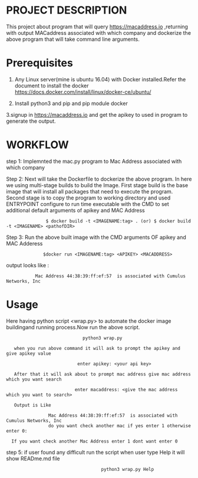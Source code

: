 PROJECT DESCRIPTION
============================

   This project about program that will query https://macaddress.io ,returning with output MACaddress associated with which company and dockerize the above program that will take command line arguments.
   
Prerequisites
==========================
  1. Any Linux server(mine is ubuntu 16.04) with Docker installed.Refer the document to install the docker https://docs.docker.com/install/linux/docker-ce/ubuntu/ 
  
  
  2. Install python3 and pip and pip module docker
  
  
  3.signup in https://macaddress.io and get the apikey to used in program to generate the output.
  
WORKFLOW
=======================================
 step 1: Implemnted the  mac.py program to Mac Address associated with which company
 
 Step 2: Next will take the Dockerfile to dockerize the above program. In here we using multi-stage builds to build the Image.
       First stage build is the base image that will install all packages that need to execute the program.
       Second stage is to copy the program to working directory and used ENTRYPOINT configure to run time executable with the CMD to set
       additional default arguments of apikey and MAC Address
    
                   $ docker build -t <IMAGENAME:tag> . (or) $ docker build -t <IMAGENAME> <pathofDIR>
         
 Step 3: Run the above built image with the CMD arguments OF apikey and MAC Adderess
    
                  $docker run <IMAGENAME:tag> <APIKEY> <MACADDRESS>
                    
 output looks like :
                                                                                           
               Mac Address 44:38:39:ff:ef:57  is associated with Cumulus Networks, Inc


Usage
=====================================
 Here having python script <wrap.py> to automate the docker image buildingand running process.Now run the above script.


                                 python3 wrap.py  
 
       when you run above command it will ask to prompt the apikey and give apikey value 
         
                               enter apikey: <your api key>

       After that it will ask about to prompt mac address give mac address which you want search
       
                              enter macaddress: <give the mac address which you want to search>                         

       Output is Like
       
                    Mac Address 44:38:39:ff:ef:57  is associated with Cumulus Networks, Inc
                    do you want check another mac if yes enter 1 otherwise enter 0: 
  
      If you want check another Mac Address enter 1 dont want enter 0
      

step 5: if user found any difficult run the script when user type Help it will show READme.md file
    
                                        python3 wrap.py Help
     
